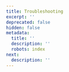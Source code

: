 ```yaml
---
title: Troubleshooting
excerpt: ''
deprecated: false
hidden: false
metadata:
  title: ''
  description: ''
  robots: index
next:
  description: ''
---
```


